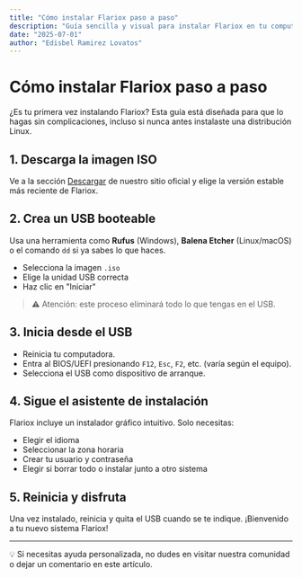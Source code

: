 ```yaml
---
title: "Cómo instalar Flariox paso a paso"
description: "Guía sencilla y visual para instalar Flariox en tu computadora."
date: "2025-07-01"
author: "Edisbel Ramirez Lovatos"
---
```


# Cómo instalar Flariox paso a paso

¿Es tu primera vez instalando Flariox? Esta guía está diseñada para que lo hagas sin complicaciones, incluso si nunca antes instalaste una distribución Linux.

## 1. Descarga la imagen ISO

Ve a la sección [Descargar](#download) de nuestro sitio oficial y elige la versión estable más reciente de Flariox.

## 2. Crea un USB booteable

Usa una herramienta como **Rufus** (Windows), **Balena Etcher** (Linux/macOS) o el comando `dd` si ya sabes lo que haces.

- Selecciona la imagen `.iso`
- Elige la unidad USB correcta
- Haz clic en "Iniciar"

> ⚠️ Atención: este proceso eliminará todo lo que tengas en el USB.

## 3. Inicia desde el USB

- Reinicia tu computadora.
- Entra al BIOS/UEFI presionando `F12`, `Esc`, `F2`, etc. (varía según el equipo).
- Selecciona el USB como dispositivo de arranque.

## 4. Sigue el asistente de instalación

Flariox incluye un instalador gráfico intuitivo. Solo necesitas:

- Elegir el idioma
- Seleccionar la zona horaria
- Crear tu usuario y contraseña
- Elegir si borrar todo o instalar junto a otro sistema

## 5. Reinicia y disfruta

Una vez instalado, reinicia y quita el USB cuando se te indique. ¡Bienvenido a tu nuevo sistema Flariox!

---

💡 Si necesitas ayuda personalizada, no dudes en visitar nuestra comunidad o dejar un comentario en este artículo.
